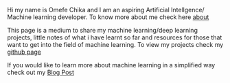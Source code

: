 Hi my name is Omefe Chika and I am an aspiring Artificial Intellgence/ Machine learning developer. To know more about me check here [about](https://github.com/wolfdale229/wofldae229.github.io/about.md)
 
This page is a medium to share my machine learning/deep learning projects, little notes of what i have learnt so far and resources for those that want to get into the field of machine learning. To view my projects check my <a href="http://github.com/wolfdale229" target="_blank">github page</a>

If you would like to learn more about machine learning in a simplified way check out my [Blog Post](https://github.com/wolfdale229/wofldae229.github.io/Notes.md)

